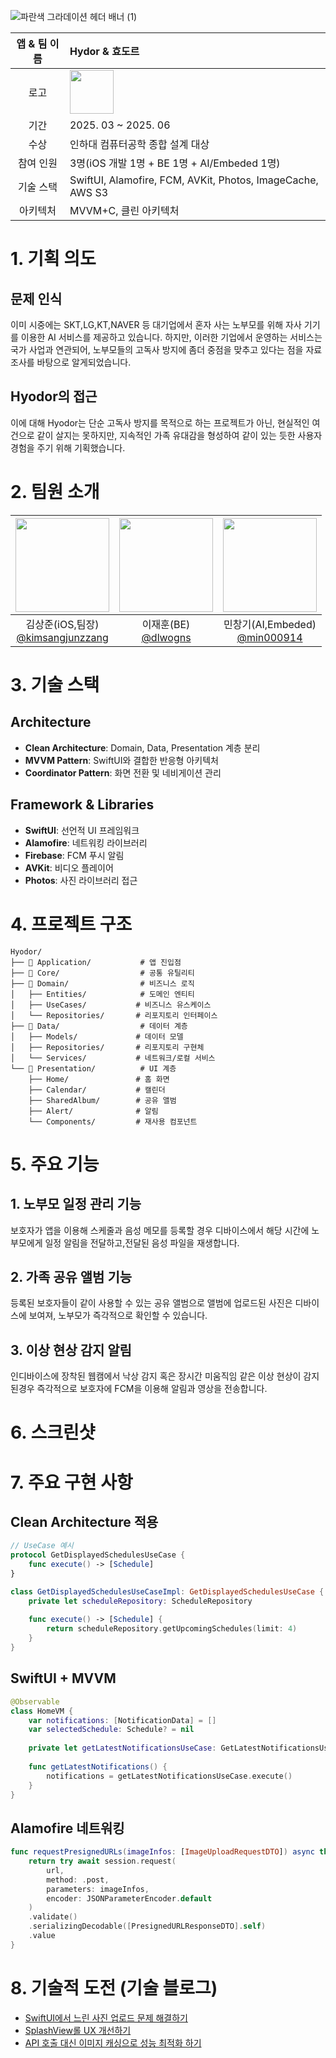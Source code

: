 ![파란색 그라데이션 헤더 배너 (1)](https://github.com/user-attachments/assets/f7dad3f2-0266-404c-b106-de506ab6b73f)

|앱 & 팀 이름|Hydor & 효도르 |
|:--:|:--|
|로고|<img width="70" alt="" src="https://github.com/user-attachments/assets/2a23f3a6-14d9-4fbb-8ce1-304a1c8b5032"> |
|기간|2025. 03 ~ 2025. 06|
|수상|인하대 컴퓨터공학 종합 설계 대상|
|참여 인원|3명(iOS 개발 1명 + BE 1명 + AI/Embeded 1명)|
|기술 스택|SwiftUI, Alamofire, FCM, AVKit, Photos, ImageCache, AWS S3|
|아키텍처|MVVM+C, 클린 아키텍처|

# 1. 기획 의도
## 문제 인식
이미 시중에는 SKT,LG,KT,NAVER 등 대기업에서 혼자 사는 노부모를 위해 자사 기기를 이용한 AI 서비스를 제공하고 있습니다.
하지만, 이러한 기업에서 운영하는 서비스는 국가 사업과 연관되어, 노부모들의 고독사 방지에 좀더 중점을 맞추고 있다는 점을 자료 조사를 바탕으로 알게되었습니다.

## Hyodor의 접근
이에 대해 Hyodor는 단순 고독사 방지를 목적으로 하는 프로젝트가 아닌, 현실적인 여건으로 같이 살지는 못하지만, 지속적인 가족 유대감을 형성하여 같이 있는 듯한 사용자 경험을 주기 위해 기획했습니다.

# 2. 팀원 소개
|<img src="https://avatars.githubusercontent.com/u/84498457?v=4" width="150" height="150"/>|<img src="https://avatars.githubusercontent.com/u/61345151?v=4" width="150" height="150"/>|<img src="https://avatars.githubusercontent.com/u/48996852?v=4" width="150" height="150"/>|
|:-:|:-:|:-:|
|김상준(iOS,팀장)<br/>[@kimsangjunzzang](https://github.com/kimsangjunzzang)|이재훈(BE)<br/>[@dlwogns](https://github.com/dlwogns)|민창기(AI,Embeded)<br/>[@min000914](https://github.com/min000914)|

# 3. 기술 스택

## **Architecture**
- **Clean Architecture**: Domain, Data, Presentation 계층 분리
- **MVVM Pattern**: SwiftUI와 결합한 반응형 아키텍처
- **Coordinator Pattern**: 화면 전환 및 네비게이션 관리

## **Framework & Libraries**
- **SwiftUI**: 선언적 UI 프레임워크
- **Alamofire**: 네트워킹 라이브러리
- **Firebase**: FCM 푸시 알림
- **AVKit**: 비디오 플레이어
- **Photos**: 사진 라이브러리 접근

# 4. 프로젝트 구조
```
Hyodor/
├── 📁 Application/           # 앱 진입점
├── 📁 Core/                  # 공통 유틸리티
├── 📁 Domain/                # 비즈니스 로직
│   ├── Entities/            # 도메인 엔티티
│   ├── UseCases/           # 비즈니스 유스케이스
│   └── Repositories/       # 리포지토리 인터페이스
├── 📁 Data/                  # 데이터 계층
│   ├── Models/             # 데이터 모델
│   ├── Repositories/       # 리포지토리 구현체
│   └── Services/           # 네트워크/로컬 서비스
└── 📁 Presentation/          # UI 계층
    ├── Home/               # 홈 화면
    ├── Calendar/           # 캘린더
    ├── SharedAlbum/        # 공유 앨범
    ├── Alert/              # 알림
    └── Components/         # 재사용 컴포넌트
```

# 5. 주요 기능
## 1. 노부모 일정 관리 기능
보호자가 앱을 이용해 스케줄과 음성 메모를 등록할 경우 디바이스에서 해당 시간에 노부모에게 일정 알림을 전달하고,전달된 음성 파일을 재생합니다.

## 2. 가족 공유 앨범 기능
등록된 보호자들이 같이 사용할 수 있는 공유 앨범으로 앨범에 업로드된 사진은 디바이스에 보여져, 노부모가 즉각적으로 확인할 수 있습니다.

## 3. 이상 현상 감지 알림
인디바이스에 장착된 웹캠에서 낙상 감지 혹은 장시간 미움직임 같은 이상 현상이 감지된경우 즉각적으로 보호자에 FCM을 이용해 알림과 영상을 전송합니다.

# 6. 스크린샷

# 7. 주요 구현 사항

## Clean Architecture 적용
```swift
// UseCase 예시
protocol GetDisplayedSchedulesUseCase {
    func execute() -> [Schedule]
}

class GetDisplayedSchedulesUseCaseImpl: GetDisplayedSchedulesUseCase {
    private let scheduleRepository: ScheduleRepository
    
    func execute() -> [Schedule] {
        return scheduleRepository.getUpcomingSchedules(limit: 4)
    }
}
```

## SwiftUI + MVVM
```swift
@Observable
class HomeVM {
    var notifications: [NotificationData] = []
    var selectedSchedule: Schedule? = nil
    
    private let getLatestNotificationsUseCase: GetLatestNotificationsUseCase
    
    func getLatestNotifications() {
        notifications = getLatestNotificationsUseCase.execute()
    }
}
```

## Alamofire 네트워킹
```swift
func requestPresignedURLs(imageInfos: [ImageUploadRequestDTO]) async throws -> [PresignedURLResponseDTO] {
    return try await session.request(
        url,
        method: .post,
        parameters: imageInfos,
        encoder: JSONParameterEncoder.default
    )
    .validate()
    .serializingDecodable([PresignedURLResponseDTO].self)
    .value
}
```
# 8. 기술적 도전 (기술 블로그)
- [SwiftUI에서 느린 사진 업로드 문제 해결하기](https://kimsangjunzzang.tistory.com/82)
- [SplashView롤 UX 개선하기](https://kimsangjunzzang.tistory.com/90)
- [API 호출 대신 이미지 캐싱으로 성능 최적화 하기](https://kimsangjunzzang.tistory.com/91)

